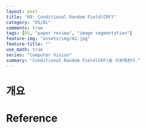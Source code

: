 ```yaml
---
layout: post
title: "09: Conditional Random Field(CRF)"
category: "DS/DL"
comments: true
tags: [DS, "paper review", "image segmentation"]
feature-img: "assets/img/42.jpg"
feature-title: ""
use_math: true
series: "Computer Vision"
summary: "Conditional Random Field(CRF)을 리뷰해본다."
---
```


# 개요

# Reference
